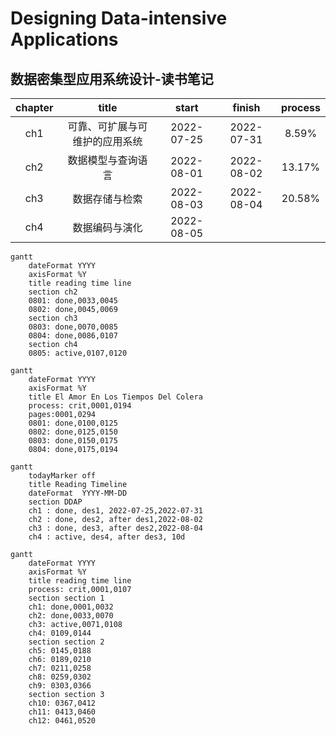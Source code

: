 # Designing Data-intensive Applications
## 数据密集型应用系统设计-读书笔记
 
| chapter |title| start | finish |process|
| :-----:| :----: | :----: |:----: |:----: |
|ch1|可靠、可扩展与可维护的应用系统|2022-07-25|2022-07-31|8.59%|
|ch2|数据模型与查询语言|2022-08-01|2022-08-02|13.17%|
|ch3|数据存储与检索|2022-08-03|2022-08-04|20.58%|
|ch4|数据编码与演化|2022-08-05|||

```mermaid
gantt
	dateFormat YYYY
	axisFormat %Y
	title reading time line
	section ch2
	0801: done,0033,0045
	0802: done,0045,0069
	section ch3
	0803: done,0070,0085
	0804: done,0086,0107
	section ch4
	0805: active,0107,0120
```

```mermaid
gantt
	dateFormat YYYY
	axisFormat %Y
	title El Amor En Los Tiempos Del Colera
	process: crit,0001,0194
	pages:0001,0294
	0801: done,0100,0125
	0802: done,0125,0150
	0803: done,0150,0175
	0804: done,0175,0194
```

```mermaid
gantt
    todayMarker off
    title Reading Timeline
    dateFormat  YYYY-MM-DD
    section DDAP
    ch1 : done, des1, 2022-07-25,2022-07-31
    ch2 : done, des2, after des1,2022-08-02
    ch3 : done, des3, after des2,2022-08-04
    ch4 : active, des4, after des3, 10d
```

```mermaid
gantt
	dateFormat YYYY
	axisFormat %Y
	title reading time line
	process: crit,0001,0107
	section section 1
	ch1: done,0001,0032
	ch2: done,0033,0070
	ch3: active,0071,0108
	ch4: 0109,0144
	section section 2
	ch5: 0145,0188
	ch6: 0189,0210
	ch7: 0211,0258
	ch8: 0259,0302
	ch9: 0303,0366
	section section 3
	ch10: 0367,0412
	ch11: 0413,0460
	ch12: 0461,0520
```


